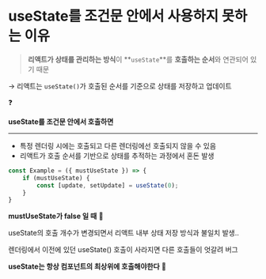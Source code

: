 # useState를 조건문 안에서 사용하지 못하는 이유
> **리액트가 상태를 관리하는 방식**이 **`useState`**를 **호출하는 순서**와 연관되어 있기 때문
> 

→ 리액트는 `useState()`가 호출된 순서를 기준으로 상태를 저장하고 업데이트

<aside>
❓

**useState를 조건문 안에서 호출하면**

---

- 특정 렌더링 시에는 호출되고 다른 렌더링에선 호출되지 않을 수 있음
- 리액트가 호출 순서를 기반으로 상태를 추적하는 과정에서 혼돈 발생
</aside>

```jsx
const Example = ({ mustUseState }) => {
	if (mustUseState) {
		const [update, setUpdate] = useState(0);
	}
}
```

**mustUseState가 false 일 때** 🤔

useState의 호출 개수가 변경되면서 리액트 내부 상태 저장 방식과 불일치 발생..

렌더링에서 이전에 있던 useState() 호출이 사라지면 다른 호출들이 엇갈려 버그

**useState는 항상 컴포넌트의 최상위에 호출해야한다** 🚨
